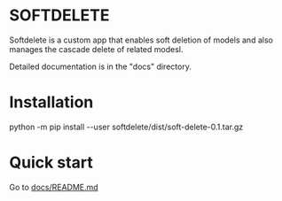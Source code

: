 
SOFTDELETE
=============
   
Softdelete is a custom app that enables soft deletion of models and also manages the cascade delete of related modesl.

Detailed documentation is in the "docs" directory.


Installation
=============
python -m pip install --user softdelete/dist/soft-delete-0.1.tar.gz

Quick start
=============
Go to [docs/README.md](docs/README.md)

